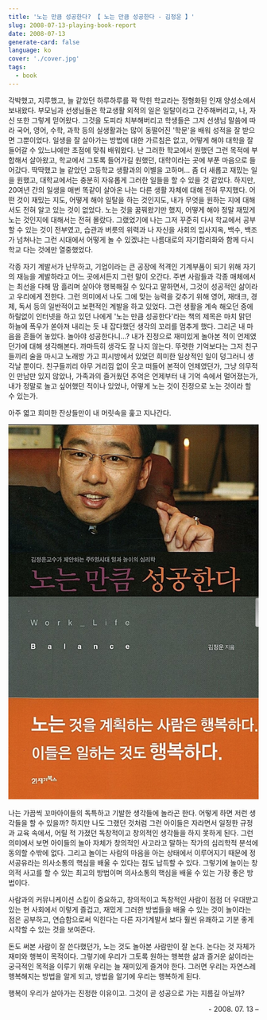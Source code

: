 ```yaml
---
title: '노는 만큼 성공한다? 【 노는 만큼 성공한다 - 김정운 】'
slug: 2008-07-13-playing-book-report
date: 2008-07-13
generate-card: false
language: ko
cover: './cover.jpg'
tags:
  - book
---
```


각박했고, 지루했고, 늘 같았던 하루하루를 꽉 막힌 학교라는 정형화된 인재 양성소에서 보내왔다. 부모님과 선생님들은 학교생활 외적의 일은 일탈이라고 간주해버리고, 나, 자신 또한 그렇게 믿어왔다. 그것을 도피라 치부해버리고 학생들은 그저 선생님 말씀에 따라 국어, 영어, 수학, 과학 등의 실생활과는 많이 동떨어진 '학문'을 배워 성적을 잘 받으면 그뿐이었다. 일생을 잘 살아가는 방법에 대한 가르침은 없고, 어떻게 해야 대학을 잘 들어갈 수 있느냐에만 초점에 맞춰 배워왔다. 난 그러한 학교에서 원했던 그런 목적에 부합해서 살아왔고, 학교에서 그토록 들어가길 원했던, 대학이라는 곳에 부푼 마음으로 들어갔다. 딱딱했고 늘 같았던 고등학교 생활과의 이별을 고하며… 좀 더 새롭고 재밌는 일을 원했고, 대학교에서는 충분히 자유롭게 그러한 일들을 할 수 있을 것 같았다. 하지만, 20여년 간의 일생을 매번 똑같이 살아온 나는 다른 생활 자체에 대해 전혀 무지했다. 어떤 것이 재밌는 지도, 어떻게 해야 일탈을 하는 것인지도, 내가 무엇을 원하는 지에 대해서도 전혀 알고 있는 것이 없었다. 노는 것을 꿈꿔왔기만 했지, 어떻게 해야 정말 재밌게 노는 것인지에 대해서는 전혀 몰랐다. 그랬었기에 나는 그저 꾸준히 다시 학교에서 공부할 수 있는 것이 전부였고, 습관과 버릇의 위력과 나 자신을 사회의 입사지옥, 백수, 백조가 넘쳐나는 그런 시대에서 어떻게 놀 수 있겠냐는 나름대로의 자기합리화와 함께 다시 학교 다는 것에만 열중했었다.

각종 자기 계발서가 난무하고, 기업이라는 큰 공장에 적격인 기계부품이 되기 위해 자기의 재능을 계발하라고 어느 곳에서든지 그런 말이 오간다. 주변 사람들과 각종 매체에서는 최선을 다해 땀 흘리며 살아야 행복해질 수 있다고 말하면서, 그것이 성공적인 삶이라고 우리에게 전한다. 그런 의미에서 나도 그에 맞는 능력을 갖추기 위해 영어, 재태크, 경제, 독서 등의 일반적이고 보편적인 계발을 하고 있었다. 그런 생활을 계속 해오던 중에 하릴없이 인터넷을 하고 있던 나에게 '노는 만큼 성공한다'라는 책의 제목은 마치 맑던 하늘에 폭우가 쏟아져 내리는 듯 내 잡다했던 생각의 꼬리를 멈추게 했다. 그리곤 내 마음을 흔들어 놓았다. 놀아야 성공한다니…? 내가 진정으로 재미있게 놀아본 적이 언제였던가에 대해 생각해본다. 까마득히 생각도 잘 나지 않는다. 뚜렷한 기억보다는 그저 친구들끼리 술을 마시고 노래방 가고 피시방에서 있었던 희미한 일상적인 일이 덩그러니 생각날 뿐이다. 친구들끼리 아무 거리낌 없이 웃고 떠들어 본적이 언제였던가, 그냥 의무적인 만남만 있지 않았나, 가족과의 즐거웠던 추억은 언제부터 내 기억 속에서 멀어졌는가, 내가 정말로 놀고 싶어했던 적이나 있었나, 어떻게 노는 것이 진정으로 노는 것이라 할 수 있는가.

아주 엷고 희미한 잔상들만이 내 머릿속을 훑고 지나간다.

![노는만큼 성공한다](./cover.jpg)

나는 가끔씩 꼬마아이들의 독특하고 기발한 생각들에 놀라곤 한다. 어떻게 하면 저런 생각들을 할 수 있을까? 하지만 나도 그랬던 것처럼 그런 아이들은 자라면서 일정한 규정과 교육 속에서, 어릴 적 가졌던 독창적이고 창의적인 생각들을 하지 못하게 된다. 그런 의미에서 보면 아이들의 놀아 자체가 창의적인 사고라고 말하는 작가의 심리학적 분석에 동의할 수밖에 없다. 그리고 놀이는 사람의 마음을 아는 상태에서 이루어지기 때문에 정서공유라는 의사소통의 핵심을 배울 수 있다는 점도 납득할 수 있다. 그렇기에 놀이는 창의적 사고를 할 수 있는 최고의 방법이며 의사소통의 핵심을 배울 수 있는 가장 좋은 방법이다.

사람과의 커뮤니케이션 스킬이 중요하고, 창의적이고 독창적인 사람이 점점 더 우대받고 있는 현 사회에서 이렇게 즐겁고, 재밌게 그러한 방법들을 배울 수 있는 것이 놀이라는 점은 공부하고, 연습함으로써 익힌다는 다른 자기계발서 보다 훨씬 유쾌하고 기분 좋게 시작할 수 있는 것을 보여준다.

돈도 써본 사람이 잘 쓴다했던가, 노는 것도 놀아본 사람만이 잘 논다. 논다는 것 자체가 재미와 행복이 목적이다. 그렇기에 우리가 그토록 원하는 행복한 삶과 즐거운 삶이라는 궁극적인 목적을 이루기 위해 우리는 늘 재미있게 즐겨야 한다. 그러면 우리는 자연스레 행복해지는 방법을 알게 되고, 방법을 알기에 우리는 행복하게 된다.

행복이 우리가 살아가는 진정한 이유이고. 그것이 곧 성공으로 가는 지름길 아닐까?

<p style="text-align:right;">- 2008. 07. 13 –</p>
